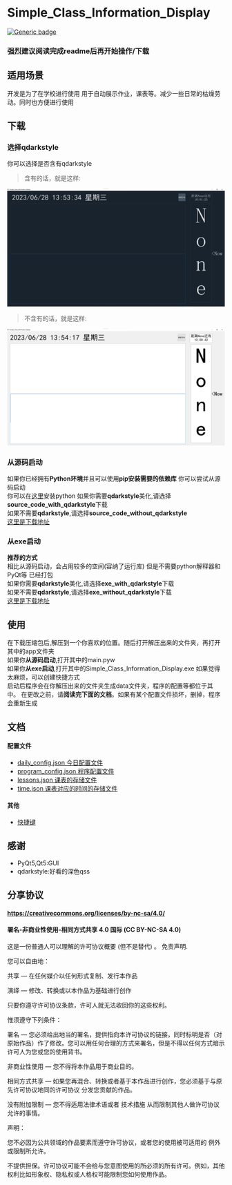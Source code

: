 # Simple_Class_Information_Display
[![Generic badge](https://img.shields.io/badge/编写于_Python_版本-3.11.3-blue.svg)](https://Python.org)  
### 强烈建议**阅读完成readme**后再开始操作/下载
## 适用场景
开发是为了在学校进行使用 用于自动展示作业，课表等。减少一些日常的枯燥劳动。同时也方便进行使用
## 下载
### 选择qdarkstyle
你可以选择是否含有qdarkstyle     
> 含有的话，就是这样:

![含有qdarkstyle的情况](https://github.com/erduotong/Simple_Class_Information_Display/blob/master/images/with_qdarkstyle.png '含有qdarkstyle的情况')  
> 不含有的话，就是这样:  

![不含有qdarkstyle的情况](https://github.com/erduotong/Simple_Class_Information_Display/blob/master/images/without_qdarkstyle.png '不含有qdarkstyle的情况')  

### 从源码启动
如果你已经拥有**Python环境**并且可以使用**pip安装需要的依赖库** 你可以尝试从源码启动  
你可以在[这里](https://www.python.org/)安装python
如果你需要**qdarkstyle**美化,请选择**source_code_with_qdarkstyle**下载  
如果不需要**qdarkstyle**,请选择**source_code_without_qdarkstyle**  
[这里是下载地址](https://github.com/erduotong/Simple_Class_Information_Display/releases/latest)
### 从exe启动
**推荐的方式**  
相比从源码启动，会占用较多的空间(容纳了运行库) 但是不需要python解释器和PyQt等 已经打包  
如果你需要**qdarkstyle**美化,请选择**exe_with_qdarkstyle**下载  
如果不需要**qdarkstyle**,请选择**exe_without_qdarkstyle**下载  
[这里是下载地址](https://github.com/erduotong/Simple_Class_Information_Display/releases/latest)
## 使用
在下载压缩包后,解压到一个你喜欢的位置。随后打开解压出来的文件夹，再打开其中的app文件夹  
如果你**从源码启动**,打开其中的main.pyw  
如果你**从exe启动**,打开其中的Simple_Class_Information_Display.exe
如果觉得太麻烦，可以创建快捷方式  
启动后程序会在你解压出来的文件夹生成data文件夹，程序的配置等都位于其中。 
在更改之前，请**阅读完下面的文档**。如果有某个配置文件损坏，删掉，程序会重新生成
## 文档
#### 配置文件
* [daily_config.json 今日配置文件](https://github.com/erduotong/Simple_Class_Information_Display/blob/master/docs/daily_config_meaning.md)
* [program_config.json 程序配置文件](https://github.com/erduotong/Simple_Class_Information_Display/blob/master/docs/program_config_meaning.md)
* [lessons.json 课表的存储文件](https://github.com/erduotong/Simple_Class_Information_Display/blob/master/docs/lessons.md)
* [time.json 课表对应的时间的存储文件](https://github.com/erduotong/Simple_Class_Information_Display/blob/master/docs/time.md)
#### 其他
* [快捷键](https://github.com/erduotong/Simple_Class_Information_Display/blob/master/docs/shortcut.md)
## 感谢
* PyQt5,Qt5:GUI
* qdarkstyle:好看的深色qss
## 分享协议
#### https://creativecommons.org/licenses/by-nc-sa/4.0/
#### 署名-非商业性使用-相同方式共享 4.0 国际 (CC BY-NC-SA 4.0)
这是一份普通人可以理解的许可协议概要 (但不是替代) 。 免责声明.

您可以自由地：

共享 — 在任何媒介以任何形式复制、发行本作品

演绎 — 修改、转换或以本作品为基础进行创作

只要你遵守许可协议条款，许可人就无法收回你的这些权利。

惟须遵守下列条件：

署名 — 您必须给出地当的署名，提供指向本许可协议的链接，同时标明是否（对原始作品）作了修改。您可以用任何合理的方式来署名，但是不得以任何方式暗示许可人为您或您的使用背书。

非商业性使用 — 您不得将本作品用于商业目的。

相同方式共享 — 如果您再混合、转换或者基于本作品进行创作，您必须基于与原先许可协议地同的许可协议 分发您贡献的作品。

没有附加限制 — 您不得适用法律术语或者 技术措施 从而限制其他人做许可协议允许的事情。

声明：

您不必因为公共领域的作品要素而遵守许可协议，或者您的使用被可适用的 例外或限制所允许。

不提供担保。许可协议可能不会给与您意图使用的所必须的所有许可。例如，其他权利比如形象权、隐私权或人格权可能限制您如何使用作品。
